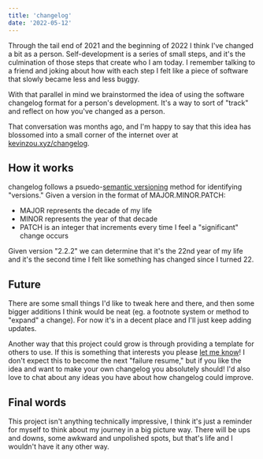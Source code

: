 ```yaml
---
title: 'changelog'
date: '2022-05-12'
---
```


Through the tail end of 2021 and the beginning of 2022 I think I've changed a bit as a person. Self-development is a series of small steps, and it's the culmination of those steps that create who I am today. I remember talking to a friend and joking about how with each step I felt like a piece of software that slowly became less and less buggy.

With that parallel in mind we brainstormed the idea of using the software changelog format for a person's development. It's a way to sort of "track" and reflect on how you've changed as a person.

That conversation was months ago, and I'm happy to say that this idea has blossomed into a small corner of the internet over at [kevinzou.xyz/changelog](/changelog).

## How it works
changelog follows a psuedo-[semantic versioning](https://semver.org) method for identifying "versions." Given a version in the format of MAJOR.MINOR.PATCH:
- MAJOR represents the decade of my life
- MINOR represents the year of that decade
- PATCH is an integer that increments every time I feel a "significant" change occurs

Given version "2.2.2" we can determine that it's the 22nd year of my life and it's the second time I felt like something has changed since I turned 22.

## Future
There are some small things I'd like to tweak here and there, and then some bigger additions I think would be neat (eg. a footnote system or method to "expand" a change). For now it's in a decent place and I'll just keep adding updates.

Another way that this project could grow is through providing a template for others to use. If this is something that interests you please [let me know](https://twitter.com/therealkevinzoo)! I don't expect this to become the next "failure resume," but if you like the idea and want to make your own changelog you absolutely should! I'd also love to chat about any ideas you have about how changelog could improve.

## Final words

This project isn't anything technically impressive, I think it's just a reminder for myself to think about my journey in a big picture way. There will be ups and downs, some awkward and unpolished spots, but that's life and I wouldn't have it any other way.
